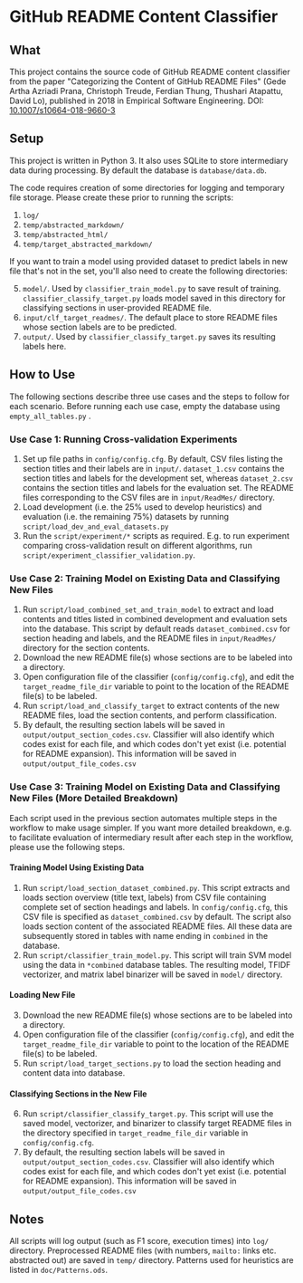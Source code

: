 # GitHub README Content Classifier

## What
This project contains the source code of GitHub README content classifier from the paper "Categorizing the Content of GitHub README Files" (Gede Artha Azriadi Prana, Christoph Treude, Ferdian Thung, Thushari Atapattu, David Lo), published in 2018 in Empirical Software Engineering. DOI: [10.1007/s10664-018-9660-3](https://link.springer.com/article/10.1007%2Fs10664-018-9660-3)

## Setup
This project is written in Python 3. It also uses SQLite to store intermediary data during processing. By default the database is  `database/data.db`.

The code requires creation of some directories for logging and temporary file storage. Please create these prior to running the scripts:
1. `log/`
2. `temp/abstracted_markdown/`
3. `temp/abstracted_html/`
4. `temp/target_abstracted_markdown/`

If you want to train a model using provided dataset to predict labels in new file that's not in the set, you'll also need to create the following directories:

5. `model/`. Used by `classifier_train_model.py` to save result of training. `classifier_classify_target.py` loads model saved in this directory for classifying sections in user-provided README file.
6. `input/clf_target_readmes/`. The default place to store README files whose section labels are to be predicted.
7. `output/`. Used by `classifier_classify_target.py` saves its resulting labels here.

## How to Use
The following sections describe three use cases and the steps to follow for each scenario. Before running each use case, empty the database using `empty_all_tables.py` .

### Use Case 1: Running Cross-validation Experiments
1. Set up file paths in `config/config.cfg`. By default, CSV files listing the section titles and their labels are in `input/`. `dataset_1.csv` contains the section titles and labels for the development set, whereas `dataset_2.csv` contains the section titles and labels for the evaluation set. The README files corresponding to the CSV files are in `input/ReadMes/` directory.
2. Load development (i.e. the 25% used to develop heuristics) and evaluation (i.e. the remaining 75%) datasets by running `script/load_dev_and_eval_datasets.py`
3. Run the `script/experiment/*` scripts as required. E.g. to run experiment comparing cross-validation result on different algorithms, run `script/experiment_classifier_validation.py`. 

### Use Case 2: Training Model on Existing Data and Classifying New Files
1. Run `script/load_combined_set_and_train_model` to extract and load contents and titles listed in combined development and evaluation sets into the database. This script by default reads `dataset_combined.csv` for section heading and labels, and the README files in `input/ReadMes/` directory for the section contents. 
2. Download the new README file(s) whose sections are to be labeled into a directory.
3. Open configuration file of the classifier (`config/config.cfg`), and edit the `target_readme_file_dir` variable to point to the location of the README file(s) to be labeled.
4. Run `script/load_and_classify_target` to extract contents of the new README files, load the section contents, and perform classification.
5. By default, the resulting section labels will be saved in `output/output_section_codes.csv`. Classifier will also identify which codes exist for each file, and which codes don't yet exist (i.e. potential for README expansion). This information will be saved in `output/output_file_codes.csv`

### Use Case 3: Training Model on Existing Data and Classifying New Files (More Detailed Breakdown)
Each script used in the previous section automates multiple steps in the workflow to make usage simpler. If you want more detailed breakdown, e.g. to facilitate evaluation of intermediary result after each step in the workflow, please use the following steps.

#### Training Model Using Existing Data
1. Run `script/load_section_dataset_combined.py`. This script extracts and loads section overview (title text, labels) from CSV file containing complete set of section headings and labels. In `config/config.cfg`, this CSV file is specified as `dataset_combined.csv` by default. The script also loads section content of the associated README files. All these data are subsequently stored in tables with name ending in `combined` in the database.
2. Run `script/classifier_train_model.py`. This script will train SVM model using the data in `*combined` database tables. The resulting model, TFIDF vectorizer, and matrix label binarizer will be saved in `model/` directory.
#### Loading New File
3. Download the new README file(s) whose sections are to be labeled into a directory.
4. Open configuration file of the classifier (`config/config.cfg`), and edit the `target_readme_file_dir` variable to point to the location of the README file(s) to be labeled.
5. Run `script/load_target_sections.py` to load the section heading and content data into database.
#### Classifying Sections in the New File
6. Run `script/classifier_classify_target.py`. This script will use the saved model, vectorizer, and binarizer to classify target README files in the directory specified in `target_readme_file_dir` variable in `config/config.cfg`. 
7. By default, the resulting section labels will be saved in `output/output_section_codes.csv`. Classifier will also identify which codes exist for each file, and which codes don't yet exist (i.e. potential for README expansion). This information will be saved in `output/output_file_codes.csv`

## Notes
All scripts will log output (such as F1 score, execution times) into `log/` directory. Preprocessed README files (with numbers, `mailto:` links etc. abstracted out) are saved in `temp/` directory. Patterns used for heuristics are listed in `doc/Patterns.ods`.
